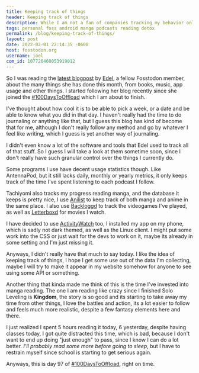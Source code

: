 ```yaml
---
title: Keeping track of things
header: Keeping track of things
description: While I am not a fan of companies tracking my behavior online, I do believe that keeping track of myself is kinda neat
tags: personal foss android manga podcasts reading detox
permalink: /blog/keeping-track-of-things/
layout: post
date: 2022-02-01 22:14:35 -0600
host: fosstodon.org
username: joel
com_id: 107726460053919012
---
```


So I was reading the [latest blogpost](https://erzadel.net/january-2022-summary/) by [Edel](fosstodon.org/@edel), a fellow Fosstodon member, about the many things she has done this month, from books, music, app usage and other things. I started following her blog recently since she joined the [#100DaysToOffload](https://100daystooffload.com) which I am about to finish.

I've thought about how cool it is to be able to pick a week, or a date and be able to know what you did in that day. I haven't really had the time to do journaling or anything like that, but I guess this blog has kind of become that for me, although I don't really follow any method and go by whatever I feel like writing, which I guess is yet another way of journaling.

I didn't even know a lot of the software and tools that Edel used to track all of that stuff. So I guess I will take a look at them sometime soon, since I don't really have such granular control over the things I currently do. 

Some programs I use have decent usage statistics though. Like AntennaPod, but it still lacks daily, monthly or yearly metrics, it only keeps track of the time I've spent listening to each podcast I follow.

Tachiyomi also tracks my progress reading manga, and the database it keeps is pretty nice, I use [Anilist](https://anilist.co) to keep track of both manga and anime in the same place. I also use [Backloggd](https://backloggd.com) to track the videogames I've played, as well as [Letterboxd](https://letterboxd.com) for movies I watch.

I have decided to use [ActivityWatch](https://activitywatch.net) too, I installed my app on my phone, which is sadly not dark themed, as well as the Linux client. I might put some work into the CSS or just wait for the devs to work on it, maybe its already in some setting and I'm just missing it.

Anyways, I didn't really have that much to say today. I like the idea of keeping track of things, I hope I get some use out of the data I'm collecting, maybe I will try to make it appear in my website somehow for anyone to see using some API or something.

Another thing that kinda made me think of this is the time I've invested into manga reading. The one I am reading like crazy since I finished Solo Leveling is **Kingdom**, the story is so good and its starting to take away my time from other things, I love the battles and action, its a lot easier to follow and feels much more realistic, despite a few fantasy elements here and there.

I just realized I spent 5 hours reading it today, 6 yesterday, despite having classes today, I got quite distracted this time, which is bad, because I don't want to end up doing "just enough" to pass, since I know I can do a lot better. *I'll probably read some more before going to sleep*, but I have to restrain myself since school is starting to get serious again. 

Anyways, this is day 97 of [#100DaysToOffload](https://100daystooffload.com), right on time.
